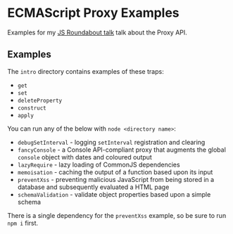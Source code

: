 # ECMAScript Proxy Examples

Examples for my [JS Roundabout talk](https://www.youtube.com/watch?v=z9oZ7gIL1us) talk about the Proxy API.

## Examples

The `intro` directory contains examples of these traps:

* `get`
* `set`
* `deleteProperty`
* `construct`
* `apply`

You can run any of the below with `node <directory name>`:

* `debugSetInterval` - logging `setInterval` registration and clearing
* `fancyConsole` - a Console API-compliant proxy that augments the global `console` object with dates and coloured output
* `lazyRequire` - lazy loading of CommonJS dependencies
* `memoisation` - caching the output of a function based upon its input
* `preventXss` - preventing malicious JavaScript from being stored in a database and subsequently evaluated a HTML page
* `schemaValidation` - validate object properties based upon a simple schema

There is a single dependency for the `preventXss` example, so be sure to run `npm i` first.
